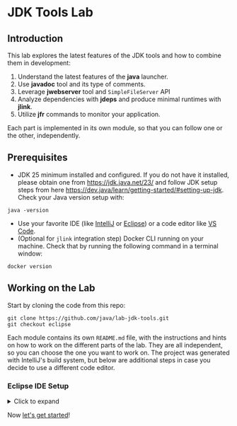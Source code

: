 JDK Tools Lab
============================

## Introduction

This lab explores the latest features of the JDK tools and how to combine them in development:

1. Understand the latest features of the **java** launcher.
2. Use **javadoc** tool and its type of comments.
3. Leverage **jwebserver** tool and `SimpleFileServer` API
4. Analyze dependencies with **jdeps** and produce minimal runtimes with **jlink**.
5. Utilize **jfr** commands to monitor your application.

Each part is implemented in its own module, so that you can follow one or the other, independently.

## Prerequisites 

* JDK 25 minimum installed and configured. If you do not have it installed, please obtain one from https://jdk.java.net/23/
and follow JDK setup steps from here https://dev.java/learn/getting-started/#setting-up-jdk. Check your Java version setup with:

```shell
java -version 
```

* Use your favorite IDE (like [IntelliJ](https://dev.java/learn/intellij-idea/) or [Eclipse](https://dev.java/learn/eclipse/)) or a code editor like [VS Code](https://dev.java/learn/vscode-java/).
* (Optional for `jlink` integration step) Docker CLI running on your machine. Check that by running the following command in a terminal window:

```shell
docker version 
```

## Working on the Lab

Start by cloning the code from this repo:

```shell
git clone https://github.com/java/lab-jdk-tools.git
git checkout eclipse
```

Each module contains its own `README.md` file, with the instructions and hints on how to work on the different parts of the lab. They are all independent, so you can choose the one you want to work on.
The project was generated with IntelliJ's build system, but below are additional steps in case you decide to use a different code editor.

### Eclipse IDE Setup
<details>
<summary>Click to expand</summary>

#### Import as a General Java Project

1. Open Eclipse.
2. Go to _File > New > Java Project_.
3. Enter the same project name (`lab-jdk-tools`).
4. Uncheck **"Use default location"** and browse to the `lab-jdk-tools` project folder.
5. Click Next and Finish. 

To fix missing libraries in each module follow these steps: 
1. Right-click the project and select Properties_.
2. Go to _Java Build Path > Libraries_.
3. Click **"Add External JARs..."** and select JARs from the _lib/_ folder.
4. Click Apply and Close. 

Make sure that a _src/resources/_ folder from a module is recognized:

1. Right-click _resources/ > Build Path > Use as Source Folder_.

#### Verify and Run the Project in Eclipse

Once you imported the project: 

1. Check _Source Folders → src/main/java_ and _src/resources/_ are correctly recognized.
2. Check Dependencies → JAR files from lib/ should be in the **Java Build Path**.

#### Configure Eclipse Output Folder (Optional)

By default, Eclipse compiles classes into _bin/_, but IntelliJ uses _out/_. To unify this:

1. Right-click the _module > Properties > Java Build Path_.
2. Go to **"Source"** tab and change **"Default output folder"** to out/production/<module_name>.
3. Click Apply and Close.

</details>

Now [let's get started](A_bday_java)!

